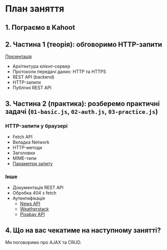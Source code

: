 # План заняття

## 1. Пограємо в Kahoot

## 2. Частина 1 (теорія): обговоримо HTTP-запити

[Презентація](https://docs.google.com/presentation/d/1xbFM4RwlP1hRSYaH2C4zIVvIO6x51NcnFBnjjpQvQzA/edit?usp=sharing)

- Архітектура клієнт-сервер
- Протоколи передачі даних: HTTP та HTTPS
- REST API (backend)
- HTTP-запити
- Публічні REST API

## 3. Частина 2 (практика): розберемо практичні задачі (`01-basic.js`, `02-auth.js`, `03-practice.js`)

### HTTP-запити у браузері

- Fetch API
- Вкладка Network
- HTTP-методи
- Заголовки
- MIME-типи
- [Параметри запиту](https://pixabay.com/api/docs/)

### Інше

- Документація REST API
- Обробка 404 з fetch
- Аутентифікація
  - [News API](https://newsapi.org/)
  - [Weatherstack](https://weatherstack.com/)
  - [Pixabay API](https://pixabay.com/api/docs/)

## 4. Що на вас чекатиме на наступному занятті?

Ми поговоримо про AJAX та CRUD.
